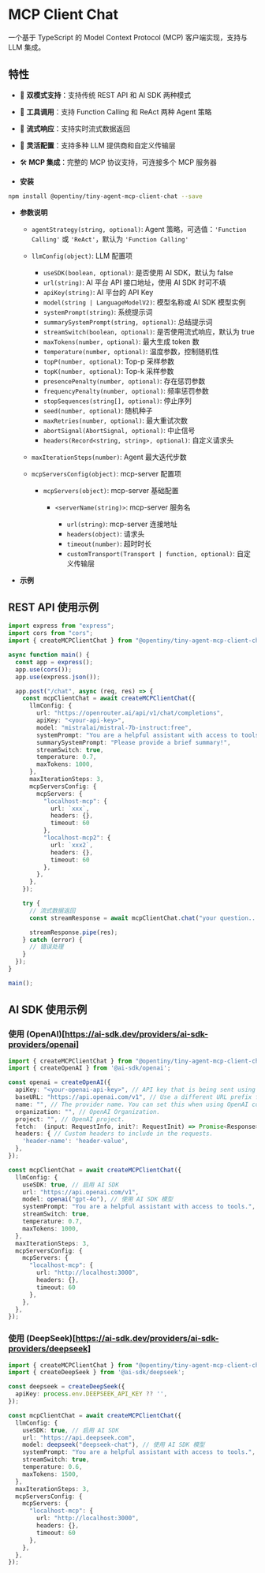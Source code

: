 # MCP Client Chat

一个基于 TypeScript 的 Model Context Protocol (MCP) 客户端实现，支持与 LLM 集成。

## 特性

- 🚀 **双模式支持**：支持传统 REST API 和 AI SDK 两种模式
- 🔧 **工具调用**：支持 Function Calling 和 ReAct 两种 Agent 策略
- 📡 **流式响应**：支持实时流式数据返回
- 🔌 **灵活配置**：支持多种 LLM 提供商和自定义传输层
- 🛠️ **MCP 集成**：完整的 MCP 协议支持，可连接多个 MCP 服务器

- **安装**

```bash
npm install @opentiny/tiny-agent-mcp-client-chat --save
```

- **参数说明**

  - `agentStrategy(string, optional)`: Agent 策略，可选值：`'Function Calling'` 或 `'ReAct'`，默认为 `'Function Calling'`

  - `llmConfig(object)`: LLM 配置项

    - `useSDK(boolean, optional)`: 是否使用 AI SDK，默认为 false
    - `url(string)`: AI 平台 API 接口地址，使用 AI SDK 时可不填
    - `apiKey(string)`: AI 平台的 API Key
    - `model(string | LanguageModelV2)`: 模型名称或 AI SDK 模型实例
    - `systemPrompt(string)`: 系统提示词
    - `summarySystemPrompt(string, optional)`: 总结提示词
    - `streamSwitch(boolean, optional)`: 是否使用流式响应，默认为 true
    - `maxTokens(number, optional)`: 最大生成 token 数
    - `temperature(number, optional)`: 温度参数，控制随机性
    - `topP(number, optional)`: Top-p 采样参数
    - `topK(number, optional)`: Top-k 采样参数
    - `presencePenalty(number, optional)`: 存在惩罚参数
    - `frequencyPenalty(number, optional)`: 频率惩罚参数
    - `stopSequences(string[], optional)`: 停止序列
    - `seed(number, optional)`: 随机种子
    - `maxRetries(number, optional)`: 最大重试次数
    - `abortSignal(AbortSignal, optional)`: 中止信号
    - `headers(Record<string, string>, optional)`: 自定义请求头

  - `maxIterationSteps(number)`: Agent 最大迭代步数

  - `mcpServersConfig(object)`: mcp-server 配置项

    - `mcpServers(object)`: mcp-server 基础配置

      - `<serverName(string)>`: mcp-server 服务名

        - `url(string)`: mcp-server 连接地址
        - `headers(object)`: 请求头
        - `timeout(number)`: 超时时长
        - `customTransport(Transport | function, optional)`: 自定义传输层

- **示例**

## REST API 使用示例

```typescript
import express from "express";
import cors from "cors";
import { createMCPClientChat } from "@opentiny/tiny-agent-mcp-client-chat";

async function main() {
  const app = express();
  app.use(cors());
  app.use(express.json());

  app.post("/chat", async (req, res) => {
    const mcpClientChat = await createMCPClientChat({
      llmConfig: {
        url: "https://openrouter.ai/api/v1/chat/completions",
        apiKey: "<your-api-key>",
        model: "mistralai/mistral-7b-instruct:free",
        systemPrompt: "You are a helpful assistant with access to tools.",
        summarySystemPrompt: "Please provide a brief summary!",
        streamSwitch: true,
        temperature: 0.7,
        maxTokens: 1000,
      },
      maxIterationSteps: 3,
      mcpServersConfig: {
        mcpServers: {
          "localhost-mcp": {
            url: `xxx`,
            headers: {},
            timeout: 60
          },
          "localhost-mcp2": {
            url: `xxx2`,
            headers: {},
            timeout: 60
          },
        },
      },
    });

    try {
      // 流式数据返回
      const streamResponse = await mcpClientChat.chat("your question...");

      streamResponse.pipe(res);
    } catch (error) {
      // 错误处理
    }
  });
}

main();
```

## AI SDK 使用示例

### 使用 (OpenAI)[https://ai-sdk.dev/providers/ai-sdk-providers/openai]

```typescript
import { createMCPClientChat } from "@opentiny/tiny-agent-mcp-client-chat";
import { createOpenAI } from '@ai-sdk/openai';

const openai = createOpenAI({
  apiKey: "<your-openai-api-key>", // API key that is being sent using the Authorization header. It defaults to the OPENAI_API_KEY environment variable.
  baseURL: "https://api.openai.com/v1", // Use a different URL prefix for API calls, e.g. to use proxy servers. The default prefix is https://api.openai.com/v1.
  name: "", // The provider name. You can set this when using OpenAI compatible providers to change the model provider property. Defaults to openai.
  organization: "", // OpenAI Organization.
  project: "", // OpenAI project.
  fetch:  (input: RequestInfo, init?: RequestInit) => Promise<Response>, // Custom fetch implementation. Defaults to the global fetch function. You can use it as a middleware to intercept requests, or to provide a custom fetch implementation for e.g. testing.
  headers: { // Custom headers to include in the requests.
    'header-name': 'header-value',
  },
});

const mcpClientChat = await createMCPClientChat({
  llmConfig: {
    useSDK: true, // 启用 AI SDK
    url: "https://api.openai.com/v1",
    model: openai("gpt-4o"), // 使用 AI SDK 模型
    systemPrompt: "You are a helpful assistant with access to tools.",
    streamSwitch: true,
    temperature: 0.7,
    maxTokens: 1000,
  },
  maxIterationSteps: 3,
  mcpServersConfig: {
    mcpServers: {
      "localhost-mcp": {
        url: "http://localhost:3000",
        headers: {},
        timeout: 60
      },
    },
  },
});
```

### 使用 (DeepSeek)[https://ai-sdk.dev/providers/ai-sdk-providers/deepseek] 

```typescript
import { createMCPClientChat } from "@opentiny/tiny-agent-mcp-client-chat";
import { createDeepSeek } from '@ai-sdk/deepseek';

const deepseek = createDeepSeek({
  apiKey: process.env.DEEPSEEK_API_KEY ?? '',
});

const mcpClientChat = await createMCPClientChat({
  llmConfig: {
    useSDK: true, // 启用 AI SDK
    url: "https://api.deepseek.com",
    model: deepseek("deepseek-chat"), // 使用 AI SDK 模型
    systemPrompt: "You are a helpful assistant with access to tools.",
    streamSwitch: true,
    temperature: 0.6,
    maxTokens: 1500,
  },
  maxIterationSteps: 3,
  mcpServersConfig: {
    mcpServers: {
      "localhost-mcp": {
        url: "http://localhost:3000",
        headers: {},
        timeout: 60
      },
    },
  },
});
```
